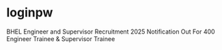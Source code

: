# loginpw
BHEL Engineer and Supervisor Recruitment 2025 Notification Out For 400 Engineer Trainee &amp; Supervisor Trainee
